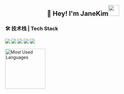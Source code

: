 <h2 align="center">👋 Hey! I'm JaneKim<img src="https://media.giphy.com/media/WUlplcMpOCEmTGBtBW/giphy.gif" width="35"></h2>

### 🛠 技术栈 | Tech Stack
![](https://img.shields.io/badge/Java-orange?style=flat-square&logo=java) ![](https://img.shields.io/badge/JavaScript-red?style=flat-square&logo=javascript) ![](https://img.shields.io/badge/MySQL-blue?style=flat-square&logo=mysql&logoColor=black) ![](https://img.shields.io/badge/SpringBoot-grey?style=flat-square&logo=springboot) ![](https://img.shields.io/badge/Vue.js-black?style=flat-square&logo=vue.js)

<img height="130px" src="https://github-readme-stats.vercel.app/api/top-langs?username=JJkimKing&hide_title=false&layout=compact&text_color=daf7dc&bg_color=151515" alt="Most Used Languages">

